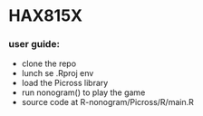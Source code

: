 # HAX815X

### user guide:
- clone the repo
- lunch se .Rproj env
- load the Picross library
- run nonogram() to play the game
- source code at R-nonogram/Picross/R/main.R
